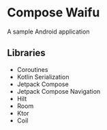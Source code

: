 # Compose Waifu
A sample Android application

## Libraries
- Coroutines
- Kotlin Serialization
- Jetpack Compose
- Jetpack Compose Navigation
- Hilt 
- Room
- Ktor
- Coil